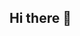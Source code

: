 ## Hi there 👋

<!--
Name: Daryl Quidilig
Education: Highschool Graduate currently taking the program BS Computer Science in New Era University
Certifications: Highschool Diploma, Certificate of High Honors
Skillsets: Java, Basic C++, HTML, and SQL
-->
